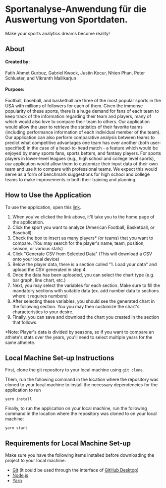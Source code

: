 # Sportanalyse-Anwendung für die Auswertung von Sportdaten.
Make your sports analytics dreams become reality!
## About
#### Created by: 

Fatih Ahmet Gurbuz, Gabriel Kwock, Justin Kocur, Nhien Phan, Peter Schlueter, and Vikranth Mallikarjun
 
#### Purpose:

Football, baseball, and basketball are three of the most popular sports in the USA with millions of followers for each of them. Given the immense popularity of these sports, there is a huge demand for fans of each team to keep track of the information regarding their team and players, many of which would also love to compare their team to others. Our application would allow the user to retrieve the statistics of their favorite teams (including performance information of  each individual member of the team). Our application can also perform comparative analysis between teams to predict what competitive advantages one team has over another (both user-specified) in the case of a head-to-head match - a feature which would be enjoyed by many sports fans, sports betters, and fantasy players. For sports players in lower-level leagues (e.g., high school and college level sports), our application would allow them to customize their input data of their own team and use it to compare with professional teams. We expect this would serve as a form of benchmark suggestions for high school and college teams to make improvements in both their training and planning.


## How to Use the Application
To use the application, open this [link](https://gleaming-conkies-bef6e0.netlify.app/).

1. When you've clicked the link above, it'll take you to the home page of the application.
2. Click the sport you want to analyze (American Football, Basketball, or Baseball).
3. Check the box to insert as many players* (or teams) that you want to compare. (You may search for the player's name, team, position, season, or various stats)
4. Click "Generate CSV from Selected Data" (This will download a CSV onto your local device)
5. Below the player data, there is a section called "1. Load your data" and upload the CSV generated in step 4. 
6. Once the data has been uploaded, you can select the chart type (e.g. bar graph, line chart, etc.)
7. Next, you may select the variables for each section. Make sure to fill the mandatory sections with suitable data (ex. add number data to sections where it requires numbers)
8. After selecting these variables, you should see the generated chart in the following section. You you may then customize the chart's characteristics to your desire.
9. Finally, you can save and download the chart you created in the section that follows.

*Note: Player's data is divided by seasons, so if you want to compare an athlete's stats over the years, you'll need to select multiple years for the same athelete.

## Local Machine Set-up Instructions

First, clone the git repository to your local machine using `git clone`.

Them, run the following command in the location where the repository was cloned to your local machine to install the necessary dependencies for the application to run

`yarn install`

Finally, to run the application on your local machine, run the following command in the location where the repository was cloned to on your local machine:

`yarn start`

## Requirements for Local Machine Set-up
Make sure you have the following items installed before downloading the project to your local machine:

- [Git](https://git-scm.com/book/en/v2/Getting-Started-Installing-Git) (it could be used through the interface of [GitHub Desktop](https://desktop.github.com/))
- [Node.js](https://nodejs.org/en/)
- [Yarn](https://yarnpkg.com/getting-started/install)
